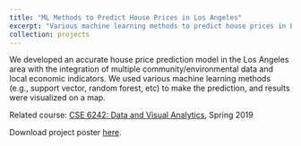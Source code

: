 ```yaml
---
title: "ML Methods to Predict House Prices in Los Angeles"
excerpt: "Various machine learning methods to predict house prices in LA.<br/><img src='/figures/projects/2019-spring-ml-to-predict-LA-house-prices-1.png'>"
collection: projects
---
```


We developed an accurate house price prediction model in the Los Angeles area with the integration of multiple community/environmental data and local economic indicators. We used various machine learning methods (e.g., support vector, random forest, etc) to make the prediction, and results were visualized on a map.

Related course: [CSE 6242: Data and Visual Analytics](https://omscs.gatech.edu/cse-6242-data-visual-analytics), Spring 2019

Download project poster [here](/files/projects/2019-DVA-project-poster.pdf).
